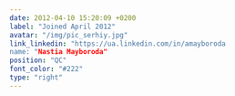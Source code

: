 ```yaml
---
date: 2012-04-10 15:20:09 +0200
label: "Joined April 2012"
avatar: "/img/pic_serhiy.jpg"
link_linkedin: "https://ua.linkedin.com/in/amayboroda
name: "Nastia Mayboroda"
position: "QC"
font_color: "#222"
type: "right"
---
```

